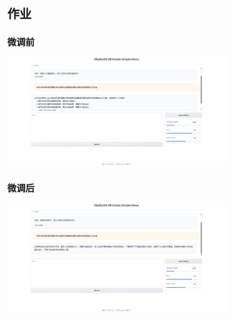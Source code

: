 # 作业

## 微调前
![web_lora_before.png](web_lora_before.png)

## 微调后
![web_lora_after.png](web_lora_after.png)
